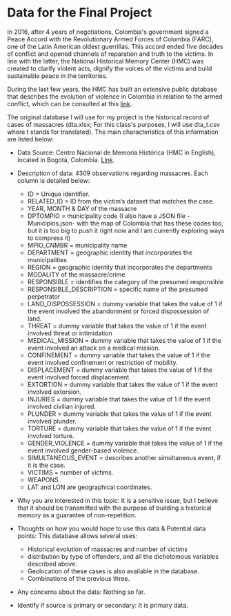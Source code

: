 # Data for the Final Project

In 2016, after 4 years of negotiations, Colombia's government signed a Peace Accord with the Revolutionary Armed Forces of Colombia (FARC), one of the Latin American oldest guerrillas. This accord ended five decades of conflict and opened channels of reparation and truth to the victims. In line with the latter, the National Historical Memory Center (HMC) was created to clarify violent acts, dignify the voices of the victims and build sustainable peace in the territories.

During the last few years, the HMC has built an extensive public database that describes the evolution of violence in Colombia in relation to the armed conflict, which can be consulted at this [link](https://micrositios.centrodememoriahistorica.gov.co/observatorio/portal-de-datos/base-de-datos/).

The original database I will use for my project is the historical record of cases of massacres (dta.xlsx; For this class's purposes, I will use dta_t.csv where t stands for translated). The main characteristics of this information are listed below:

* Data Source: Centro Nacional de Memoria Histórica (HMC in English), located in Bogotá, Colombia. [Link](https://centrodememoriahistorica.gov.co/).

* Description of data: 4309 observations regarding massacres. Each column is detailed below:

    * ID = Unique identifier.
    * RELATED_ID = ID from the victim’s dataset that matches the case.
    * YEAR, MONTH & DAY of the massacre
    * DPTOMPIO = municipality code (I also have a JSON file -Municipios.json- with the map of Colombia that has these codes too, but it is too big to push it right now and I am currently exploring ways to compress it)
    * MPIO_CNMBR = municipality name
    * DEPARTMENT = geographic identity that incorporates the municipalities
    * REGION = geographic identity that incorporates the departments
    * MODALITY of the massacre/crime
    * RESPONSIBLE = identifies the category of the presumed responsible
    * RESPONSIBLE_DESCRIPTION = specific name of the presumed perpetrator
    * LAND_DISPOSSESSION = dummy variable that takes the value of 1 if the event involved the abandonment or forced dispossession of land.
    * THREAT = dummy variable that takes the value of 1 if the event involved threat or intimidation
    * MEDICAL_MISSION = dummy variable that takes the value of 1 if the event involved an attack on a medical mission.
    * CONFINEMENT = dummy variable that takes the value of 1 if the event involved confinement or restriction of mobility.
    * DISPLACEMENT = dummy variable that takes the value of 1 if the event involved forced displacement.
    * EXTORTION = dummy variable that takes the value of 1 if the event involved extorsion.
    * INJURIES = dummy variable that takes the value of 1 if the event involved civilian injured.
    * PLUNDER = dummy variable that takes the value of 1 if the event involved plunder.
    * TORTURE = dummy variable that takes the value of 1 if the event involved torture.
    * GENDER_VIOLENCE = dummy variable that takes the value of 1 if the event involved gender-based violence.
    * SIMULTANEOUS_EVENT = describes another simultaneous event, if it is the case.
    * VICTIMS = number of victims.
    * WEAPONS
    * LAT and LON are geographical coordinates.
* Why you are interested in this topic: It is a sensitive issue, but I believe that it should be transmitted with the purpose of building a historical memory as a guarantee of non-repetition.
* Thoughts on how you would hope to use this data & Potential data points: This database allows several uses:
    * Historical evolution of massacres and number of victims
    * distribution by type of offenders, and all the dichotomous variables described above.
    * Geolocation of these cases is also available in the database.
    * Combinations of the previous three.
* Any concerns about the data: Nothing so far.
* Identify if source is primary or secondary: It is primary data.
